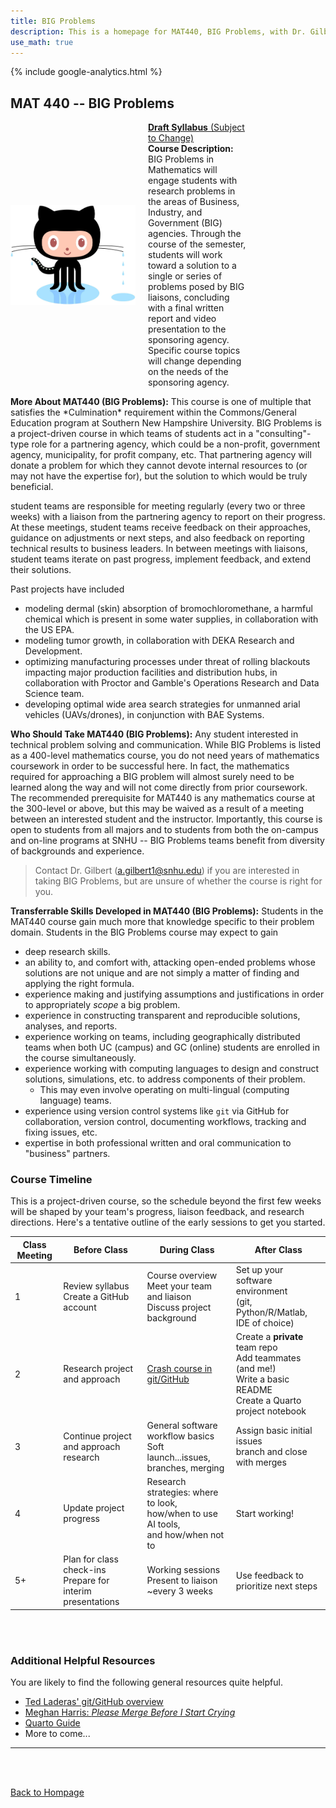 ```yaml
---
title: BIG Problems
description: This is a homepage for MAT440, BIG Problems, with Dr. Gilbert at Southern New Hampshire University. In this course, student teams collaborate with a partner from Business, Industry, or Government (BIG) to tackle real-world problems whose solutions can make a meaningful impact for the partnering entity.
use_math: true
---
```


{% include google-analytics.html %}

## MAT 440 -- BIG Problems

<script>
MathJax = {
  tex: {
    inlineMath: [['$', '$'], ['\\(', '\\)']]
  },
  svg: {
    fontCache: 'global'
  }
};
</script>
<script type="text/javascript" id="MathJax-script" async
  src="https://cdn.jsdelivr.net/npm/mathjax@3/es5/tex-svg.js">
</script>

<div style="display: flex; justify-content: space-between; align-items: center; flex-wrap: wrap;">
  <!-- Left Side: Your Info -->
  <div style="display: flex; align-items: center; max-width: 75%;">
    <img src="/SiteFiles/octocat_drip.jpg" alt="GitHub OctoCat Dripping After Swimming" style="width: 200px; margin-right: 20px;">
    <div>
      <p style="margin: 0;"><a href="https://drive.google.com/file/d/1dpKgoDG4p24jO0MiYis4J9pmOrj-OqcK/view?usp=sharing"><strong>Draft Syllabus</strong> (Subject to Change)</a></p>
      <p style="margin: 0;"><strong>Course Description:</strong> BIG Problems in Mathematics will engage students with research problems in the areas of Business, Industry, and Government (BIG) agencies. Through the course of the semester, students will work toward a solution to a single or series of problems posed by BIG liaisons, concluding with a final written report and video presentation to the sponsoring agency. Specific course topics will change depending on the needs of the sponsoring agency.</p>
    </div>
  </div>
</div>

<p> <strong>More About MAT440 (BIG Problems):</strong> This course is one of multiple that satisfies the *Culmination* requirement within the Commons/General Education program at Southern New Hampshire University. BIG Problems is a project-driven course in which teams of students act in a "consulting"-type role for a partnering agency, which could be a non-profit, government agency, municipality, for profit company, etc. That partnering agency will donate a problem for which they cannot devote internal resources to (or may not have the expertise for), but the solution to which would be truly beneficial.</p>

<p> student teams are responsible for meeting regularly (every two or three weeks) with a liaison from the partnering agency to report on their progress. At these meetings, student teams receive feedback on their approaches, guidance on adjustments or next steps, and also feedback on reporting technical results to business leaders. In between meetings with liaisons, student teams iterate on past progress, implement feedback, and extend their solutions.</p>

<p> Past projects have included 
  
  + modeling dermal (skin) absorption of bromochloromethane, a harmful chemical which is present in some water supplies, in collaboration with the US EPA.
  + modeling tumor growth, in collaboration with DEKA Research and Development.
  + optimizing manufacturing processes under threat of rolling blackouts impacting major production facilities and distribution hubs, in collaboration with Proctor and Gamble's Operations Research and Data Science team.
  + developing optimal wide area search strategies for unmanned arial vehicles (UAVs/drones), in conjunction with BAE Systems.
</p>

<p> <strong>Who Should Take MAT440 (BIG Problems):</strong> Any student interested in technical problem solving and communication. While BIG Problems is listed as a 400-level mathematics course, you do not need years of mathematics coursework in order to be successful here. In fact, the mathematics required for approaching a BIG problem will almost surely need to be learned along the way and will not come directly from prior coursework. The recommended prerequisite for MAT440 is any mathematics course at the 300-level or above, but this may be waived as a result of a meeting between an interested student and the instructor. Importantly, this course is open to students from all majors and to students from both the on-campus and on-line programs at SNHU -- BIG Problems teams benefit from diversity of backgrounds and experience.

> Contact Dr. Gilbert ([a.gilbert1@snhu.edu](mailto:a.gilber1@snhu.edu)) if you are interested in taking BIG Problems, but are unsure of whether the course is right for you.

</p>

<p> <strong>Transferrable Skills Developed in MAT440 (BIG Problems):</strong> Students in the MAT440 course gain much more that knowledge specific to their problem domain. Students in the BIG Problems course may expect to gain 

  + deep research skills.
  + an ability to, and comfort with, attacking open-ended problems whose solutions are not unique and are not simply a matter of finding and applying the right formula.
  + experience making and justifying assumptions and justifications in order to appropriately *scope* a big problem.
  + experience in constructing transparent and reproducible solutions, analyses, and reports.
  + experience working on teams, including geographically distributed teams when both UC (campus) and GC (online) students are enrolled in the course simultaneously.
  + experience working with computing languages to design and construct solutions, simulations, etc. to address components of their problem.
      + This may even involve operating on multi-lingual (computing language) teams.
  + experience using version control systems like `git` via GitHub for collaboration, version control, documenting workflows, tracking and fixing issues, etc.
  + expertise in both professional written and oral communication to "business" partners.
</p>

### Course Timeline

This is a project-driven course, so the schedule beyond the first few weeks will be shaped by your team's progress, liaison feedback, and research directions. Here's a tentative outline of the early sessions to get you started.

| Class Meeting | Before Class | During Class | After Class |
|---------------|--------------|--------------|-------------|
| 1 | Review syllabus <br/> Create a GitHub account | Course overview <br/> Meet your team and liaison <br/> Discuss project background | Set up your software environment <br/> (git, Python/R/Matlab, IDE of choice) |
| 2 | Research project and approach | [Crash course in git/GitHub](https://agmath.github.io/intro_git/intro_git_slides.html) | Create a **private** team repo <br/> Add teammates (and me!) <br/> Write a basic README <br/> Create a Quarto project notebook |
| 3 | Continue project and approach research | General software workflow basics <br/> Soft launch...issues, branches, merging | Assign basic initial issues <br/> branch and close with merges |
| 4 | Update project progress | Research strategies: where to look, <br/> how/when to use AI tools, <br/> and how/when not to | Start working! |
| 5+ | Plan for class check-ins <br/> Prepare for interim presentations | Working sessions <br/> Present to liaison ~every 3 weeks | Use feedback to prioritize next steps |

<br/>
<br/>

### Additional Helpful Resources

You are likely to find the following general resources quite helpful.

+ [Ted Laderas' git/GitHub overview](https://hutchdatascience.org/intro_git/#/title-slide)
+ [Meghan Harris: *Please Merge Before I Start Crying*](https://youtu.be/y2qdvYKKVdc?si=0sAG5HMmdOXqzirS)
+ [Quarto Guide](https://quarto.org/docs/guide/)
+ More to come...

***

<br/>
<br/>

[Back to Hompage](https://agmath.github.io/)
